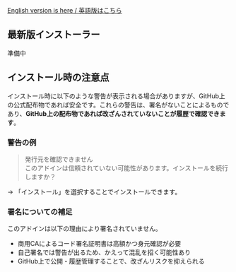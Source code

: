 [English version is here / 英語版はこちら](./README.md)

## 最新版インストーラー
準備中

## インストール時の注意点

インストール時に以下のような警告が表示される場合がありますが、GitHub上の公式配布物であれば安全です。これらの警告は、署名がないことによるものであり、**GitHub上の配布物であれば改ざんされていないことが履歴で確認できます**。

### 警告の例

> 発行元を確認できません  
> このアドインは信頼されていない可能性があります。インストールを続行しますか？

→ 「インストール」を選択することでインストールできます。

### 署名についての補足

このアドインは以下の理由により署名されていません。  

- 商用CAによるコード署名証明書は高額かつ身元確認が必要
- 自己署名では警告が出るため、かえって混乱を招く可能性あり
- GitHub上で公開・履歴管理することで、改ざんリスクを抑えられる

